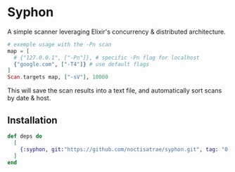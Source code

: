 # Syphon
A simple scanner leveraging Elixir's concurrency & distributed architecture.

```elixir
# exemple usage with the -Pn scan
map = [
  # {"127.0.0.1", ["-Pn"]}, # specific -Pn flag for localhost
  {"google.com", ["-T4"]} # use default flags
]
Scan.targets map, ["-sV"], 10000
```

This will save the scan results into a text file, and automatically sort scans by date & host.

## Installation

```elixir
def deps do
  [
    {:syphon, git:"https://github.com/noctisatrae/syphon.git", tag: "0.1.0"}
  ]
end
```